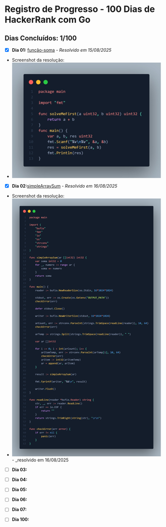 # Registro de Progresso - 100 Dias de HackerRank com Go



## Dias Concluídos: 1/100

- [x] **Dia 01:** [função-soma](days/day01-função-soma/) - _Resolvido em 15/08/2025_
* Screenshot da resolução:
* ![Submissão do Dia 01 com sucesso](./assets/day01.png)
- [x] **Dia 02:**[simpleArraySum](days/day02-simpleArraySum/) - _Resolvido em 16/08/2025_
* Screenshot da resolução:
* ![Submissão do Dia 02 com sucesso](./assets/day02.png) - _resolvido em 16/08/2025
- [ ] **Dia 03:**
- [ ] **Dia 04:**
- [ ] **Dia 05:**
- [ ] **Dia 06:**
- [ ] **Dia 07:**

- [ ] **Dia 100:**
